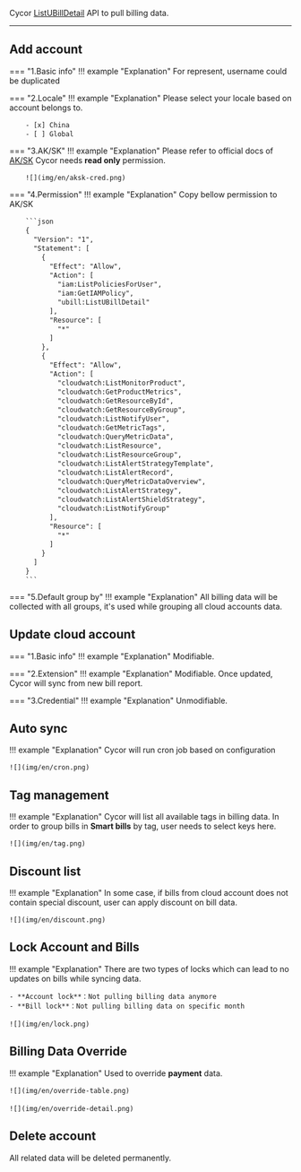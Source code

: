 Cycor [ListUBillDetail](https://docs.ucloud.cn/api/ubill-api/list_u_bill_detail) API to pull billing data.

---

## Add account
=== "1.Basic info"
    !!! example "Explanation"
        For represent, username could be duplicated

=== "2.Locale"
    !!! example "Explanation"
        Please select your locale based on account belongs to.

        - [x] China
        - [ ] Global

=== "3.AK/SK"
    !!! example "Explanation"
        Please refer to official docs of [AK/SK](https://docs.ucloud.cn/uproject/user)
        Cycor needs **read only** permission.

        ![](img/en/aksk-cred.png)

=== "4.Permission"
    !!! example "Explanation"
        Copy bellow permission to AK/SK

        ```json
        {
          "Version": "1",
          "Statement": [
            {
              "Effect": "Allow",
              "Action": [
                "iam:ListPoliciesForUser",
                "iam:GetIAMPolicy",
                "ubill:ListUBillDetail"
              ],
              "Resource": [
                "*"
              ]
            },
            {
              "Effect": "Allow",
              "Action": [
                "cloudwatch:ListMonitorProduct",
                "cloudwatch:GetProductMetrics",
                "cloudwatch:GetResourceById",
                "cloudwatch:GetResourceByGroup",
                "cloudwatch:ListNotifyUser",
                "cloudwatch:GetMetricTags",
                "cloudwatch:QueryMetricData",
                "cloudwatch:ListResource",
                "cloudwatch:ListResourceGroup",
                "cloudwatch:ListAlertStrategyTemplate",
                "cloudwatch:ListAlertRecord",
                "cloudwatch:QueryMetricDataOverview",
                "cloudwatch:ListAlertStrategy",
                "cloudwatch:ListAlertShieldStrategy",
                "cloudwatch:ListNotifyGroup"
              ],
              "Resource": [
                "*"
              ]
            }
          ]
        }
        ```

=== "5.Default group by"
    !!! example "Explanation"
        All billing data will be collected with all groups, it's used while grouping all cloud accounts data.

## Update cloud account
=== "1.Basic info"
    !!! example "Explanation"
        Modifiable.

=== "2.Extension"
    !!! example "Explanation"
        Modifiable. Once updated, Cycor will sync from new bill report.

=== "3.Credential"
    !!! example "Explanation"
        Unmodifiable.

## Auto sync
!!! example "Explanation"
    Cycor will run cron job based on configuration

    ![](img/en/cron.png)

## Tag management
!!! example "Explanation"
    Cycor will list all available tags in billing data. In order to group bills in **Smart bills** by tag, user needs to select keys here.

    ![](img/en/tag.png)

## Discount list
!!! example "Explanation"
    In some case, if bills from cloud account does not contain special discount, user can apply discount on bill data.

    ![](img/en/discount.png)

## Lock Account and Bills
!!! example "Explanation"
    There are two types of locks which can lead to no updates on bills while syncing data.

    - **Account lock**：Not pulling billing data anymore
    - **Bill lock**：Not pulling billing data on specific month

    ![](img/en/lock.png)

## Billing Data Override
!!! example "Explanation"
    Used to override **payment** data.

    ![](img/en/override-table.png)

    ![](img/en/override-detail.png)

## Delete account
All related data will be deleted permanently.
